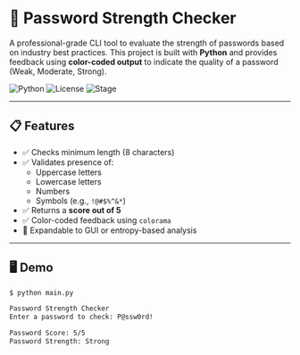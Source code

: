 # 🔐 Password Strength Checker

A professional-grade CLI tool to evaluate the strength of passwords based on industry best practices. This project is built with **Python** and provides feedback using **color-coded output** to indicate the quality of a password (Weak, Moderate, Strong).

![Python](https://img.shields.io/badge/Python-3.8%2B-blue?logo=python)
![License](https://img.shields.io/badge/license-MIT-green)
![Stage](https://img.shields.io/badge/status-ongoing-lightgrey)

---

## 📋 Features

- ✅ Checks minimum length (8 characters)
- ✅ Validates presence of:
  - Uppercase letters
  - Lowercase letters
  - Numbers
  - Symbols (e.g., `!@#$%^&*`)
- ✅ Returns a **score out of 5**
- ✅ Color-coded feedback using `colorama`
- 🚧 Expandable to GUI or entropy-based analysis

---

## 🖥️ Demo

```bash
$ python main.py

Password Strength Checker
Enter a password to check: P@ssw0rd!

Password Score: 5/5
Password Strength: Strong
